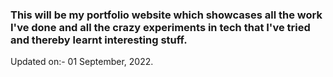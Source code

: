 ### This will be my portfolio website which showcases all the work I've done and all the crazy experiments in tech that I've tried and thereby learnt interesting stuff.

Updated on:- 01 September, 2022.